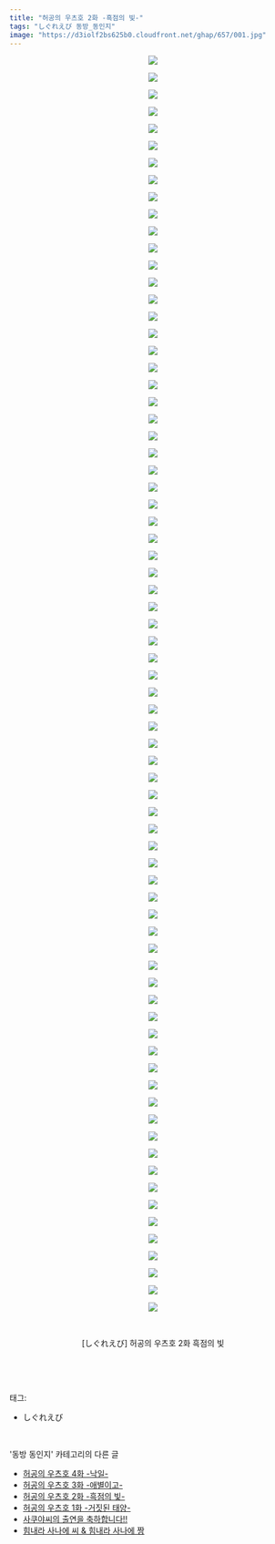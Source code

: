```yaml
---
title: "허공의 우츠호 2화 -흑점의 빛-"
tags: "しぐれえび 동방_동인지"
image: "https://d3iolf2bs625b0.cloudfront.net/ghap/657/001.jpg"
---
```

<div class="article">
<p style="text-align: center; clear: none; float: none;"><img src="{{ site.imgserver3 }}/ghap/657/001.jpg"/></p>
<p style="text-align: center; clear: none; float: none;"><img src="{{ site.imgserver3 }}/ghap/657/002.jpg"/></p>
<p style="text-align: center; clear: none; float: none;"><img src="{{ site.imgserver3 }}/ghap/657/003.jpg"/></p>
<p style="text-align: center; clear: none; float: none;"><img src="{{ site.imgserver3 }}/ghap/657/004.jpg"/></p>
<p style="text-align: center; clear: none; float: none;"><img src="{{ site.imgserver3 }}/ghap/657/005.jpg"/></p>
<p style="text-align: center; clear: none; float: none;"><img src="{{ site.imgserver3 }}/ghap/657/006.jpg"/></p>
<p style="text-align: center; clear: none; float: none;"><img src="{{ site.imgserver3 }}/ghap/657/007.jpg"/></p>
<p style="text-align: center; clear: none; float: none;"><img src="{{ site.imgserver3 }}/ghap/657/008.jpg"/></p>
<p style="text-align: center; clear: none; float: none;"><img src="{{ site.imgserver3 }}/ghap/657/009.jpg"/></p>
<p style="text-align: center; clear: none; float: none;"><img src="{{ site.imgserver3 }}/ghap/657/010.jpg"/></p>
<p style="text-align: center; clear: none; float: none;"><img src="{{ site.imgserver3 }}/ghap/657/011.jpg"/></p>
<p style="text-align: center; clear: none; float: none;"><img src="{{ site.imgserver3 }}/ghap/657/012.jpg"/></p>
<p style="text-align: center; clear: none; float: none;"><img src="{{ site.imgserver3 }}/ghap/657/013.jpg"/></p>
<p style="text-align: center; clear: none; float: none;"><img src="{{ site.imgserver3 }}/ghap/657/014.jpg"/></p>
<p style="text-align: center; clear: none; float: none;"><img src="{{ site.imgserver3 }}/ghap/657/015.jpg"/></p>
<p style="text-align: center; clear: none; float: none;"><img src="{{ site.imgserver3 }}/ghap/657/016.jpg"/></p>
<p style="text-align: center; clear: none; float: none;"><img src="{{ site.imgserver3 }}/ghap/657/017.jpg"/></p>
<p style="text-align: center; clear: none; float: none;"><img src="{{ site.imgserver3 }}/ghap/657/018.jpg"/></p>
<p style="text-align: center; clear: none; float: none;"><img src="{{ site.imgserver3 }}/ghap/657/019.jpg"/></p>
<p style="text-align: center; clear: none; float: none;"><img src="{{ site.imgserver3 }}/ghap/657/020.jpg"/></p>
<p style="text-align: center; clear: none; float: none;"><img src="{{ site.imgserver3 }}/ghap/657/021.jpg"/></p>
<p style="text-align: center; clear: none; float: none;"><img src="{{ site.imgserver3 }}/ghap/657/022.jpg"/></p>
<p style="text-align: center; clear: none; float: none;"><img src="{{ site.imgserver3 }}/ghap/657/023.jpg"/></p>
<p style="text-align: center; clear: none; float: none;"><img src="{{ site.imgserver3 }}/ghap/657/024.jpg"/></p>
<p style="text-align: center; clear: none; float: none;"><img src="{{ site.imgserver3 }}/ghap/657/025.jpg"/></p>
<p style="text-align: center; clear: none; float: none;"><img src="{{ site.imgserver3 }}/ghap/657/026.jpg"/></p>
<p style="text-align: center; clear: none; float: none;"><img src="{{ site.imgserver3 }}/ghap/657/027.jpg"/></p>
<p style="text-align: center; clear: none; float: none;"><img src="{{ site.imgserver3 }}/ghap/657/028.jpg"/></p>
<p style="text-align: center; clear: none; float: none;"><img src="{{ site.imgserver3 }}/ghap/657/029.jpg"/></p>
<p style="text-align: center; clear: none; float: none;"><img src="{{ site.imgserver3 }}/ghap/657/030.jpg"/></p>
<p style="text-align: center; clear: none; float: none;"><img src="{{ site.imgserver3 }}/ghap/657/031.jpg"/></p>
<p style="text-align: center; clear: none; float: none;"><img src="{{ site.imgserver3 }}/ghap/657/032.jpg"/></p>
<p style="text-align: center; clear: none; float: none;"><img src="{{ site.imgserver3 }}/ghap/657/033.jpg"/></p>
<p style="text-align: center; clear: none; float: none;"><img src="{{ site.imgserver3 }}/ghap/657/034.jpg"/></p>
<p style="text-align: center; clear: none; float: none;"><img src="{{ site.imgserver3 }}/ghap/657/035.jpg"/></p>
<p style="text-align: center; clear: none; float: none;"><img src="{{ site.imgserver3 }}/ghap/657/036.jpg"/></p>
<p style="text-align: center; clear: none; float: none;"><img src="{{ site.imgserver3 }}/ghap/657/037.jpg"/></p>
<p style="text-align: center; clear: none; float: none;"><img src="{{ site.imgserver3 }}/ghap/657/038.jpg"/></p>
<p style="text-align: center; clear: none; float: none;"><img src="{{ site.imgserver3 }}/ghap/657/039.jpg"/></p>
<p style="text-align: center; clear: none; float: none;"><img src="{{ site.imgserver3 }}/ghap/657/040.jpg"/></p>
<p style="text-align: center; clear: none; float: none;"><img src="{{ site.imgserver3 }}/ghap/657/041.jpg"/></p>
<p style="text-align: center; clear: none; float: none;"><img src="{{ site.imgserver3 }}/ghap/657/042.jpg"/></p>
<p style="text-align: center; clear: none; float: none;"><img src="{{ site.imgserver3 }}/ghap/657/043.jpg"/></p>
<p style="text-align: center; clear: none; float: none;"><img src="{{ site.imgserver3 }}/ghap/657/044.jpg"/></p>
<p style="text-align: center; clear: none; float: none;"><img src="{{ site.imgserver3 }}/ghap/657/045.jpg"/></p>
<p style="text-align: center; clear: none; float: none;"><img src="{{ site.imgserver3 }}/ghap/657/046.jpg"/></p>
<p style="text-align: center; clear: none; float: none;"><img src="{{ site.imgserver3 }}/ghap/657/047.jpg"/></p>
<p style="text-align: center; clear: none; float: none;"><img src="{{ site.imgserver3 }}/ghap/657/048.jpg"/></p>
<p style="text-align: center; clear: none; float: none;"><img src="{{ site.imgserver3 }}/ghap/657/049.jpg"/></p>
<p style="text-align: center; clear: none; float: none;"><img src="{{ site.imgserver3 }}/ghap/657/050.jpg"/></p>
<p style="text-align: center; clear: none; float: none;"><img src="{{ site.imgserver3 }}/ghap/657/051.jpg"/></p>
<p style="text-align: center; clear: none; float: none;"><img src="{{ site.imgserver3 }}/ghap/657/052.jpg"/></p>
<p style="text-align: center; clear: none; float: none;"><img src="{{ site.imgserver3 }}/ghap/657/053.jpg"/></p>
<p style="text-align: center; clear: none; float: none;"><img src="{{ site.imgserver3 }}/ghap/657/054.jpg"/></p>
<p style="text-align: center; clear: none; float: none;"><img src="{{ site.imgserver3 }}/ghap/657/055.jpg"/></p>
<p style="text-align: center; clear: none; float: none;"><img src="{{ site.imgserver3 }}/ghap/657/056.jpg"/></p>
<p style="text-align: center; clear: none; float: none;"><img src="{{ site.imgserver3 }}/ghap/657/057.jpg"/></p>
<p style="text-align: center; clear: none; float: none;"><img src="{{ site.imgserver3 }}/ghap/657/058.jpg"/></p>
<p style="text-align: center; clear: none; float: none;"><img src="{{ site.imgserver3 }}/ghap/657/059.jpg"/></p>
<p style="text-align: center; clear: none; float: none;"><img src="{{ site.imgserver3 }}/ghap/657/060.jpg"/></p>
<p style="text-align: center; clear: none; float: none;"><img src="{{ site.imgserver3 }}/ghap/657/061.jpg"/></p>
<p style="text-align: center; clear: none; float: none;"><img src="{{ site.imgserver3 }}/ghap/657/062.jpg"/></p>
<p style="text-align: center; clear: none; float: none;"><img src="{{ site.imgserver3 }}/ghap/657/063.jpg"/></p>
<p style="text-align: center; clear: none; float: none;"><img src="{{ site.imgserver3 }}/ghap/657/064.jpg"/></p>
<p style="text-align: center; clear: none; float: none;"><img src="{{ site.imgserver3 }}/ghap/657/065.jpg"/></p>
<p style="text-align: center; clear: none; float: none;"><img src="{{ site.imgserver3 }}/ghap/657/066.jpg"/></p>
<p style="text-align: center; clear: none; float: none;"><img src="{{ site.imgserver3 }}/ghap/657/067.jpg"/></p>
<p style="text-align: center; clear: none; float: none;"><img src="{{ site.imgserver3 }}/ghap/657/068.jpg"/></p>
<p style="text-align: center; clear: none; float: none;"><img src="{{ site.imgserver3 }}/ghap/657/069.jpg"/></p>
<p style="text-align: center; clear: none; float: none;"><img src="{{ site.imgserver3 }}/ghap/657/070.jpg"/></p>
<p style="text-align: center; clear: none; float: none;"><img src="{{ site.imgserver3 }}/ghap/657/071.jpg"/></p>
<p style="text-align: center; clear: none; float: none;"><img src="{{ site.imgserver3 }}/ghap/657/072.jpg"/></p>
<p style="text-align: center; clear: none; float: none;"><img src="{{ site.imgserver3 }}/ghap/657/073.jpg"/></p>
<p style="text-align: center; clear: none; float: none;"><img src="{{ site.imgserver3 }}/ghap/657/074.jpg"/></p>
<p style="text-align: center; clear: none; float: none;"><br/></p>
<p style="text-align: center; clear: none; float: none;">[しぐれえび] 허공의 우츠호 2화 흑점의 빛</p>
<p><br/></p>
</div><br/>
<div class="tagTrail">
<p>태그: </p>
<ul>
<li>しぐれえび</li>
</ul>
</div><br/>
<div class="another">
<p>'동방 동인지' 카테고리의 다른 글</p>
<ul>
<li><a href="/ghap_659">허공의 우츠호 4화 -낙일-</a></li>
<li><a href="/ghap_658">허공의 우츠호 3화 -애별이고-</a></li>
<li><a href="/ghap_657">허공의 우츠호 2화 -흑점의 빛-</a></li>
<li><a href="/ghap_656">허공의 우츠호 1화 -거짓된 태양-</a></li>
<li><a href="/ghap_655">사쿠야씨의 출연을 축하합니다!!</a></li>
<li><a href="/ghap_654">힘내라 사나에 씨 &amp; 힘내라 사나에 짱</a></li>
</ul>
</div><br/>
<div class="cb_module cb_fluid">
<div class="cb_wrt cb_profile">
</div><!-- commentList close -->
</div><br/>
